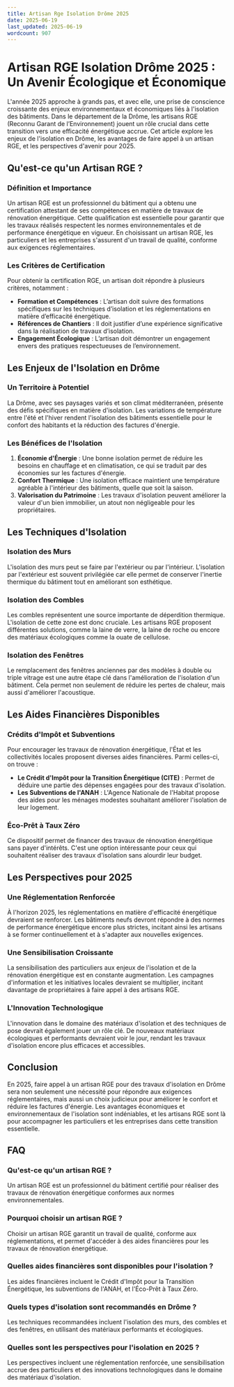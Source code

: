 ```yaml
---
title: Artisan Rge Isolation Drôme 2025
date: 2025-06-19
last_updated: 2025-06-19
wordcount: 907
---
```


# Artisan RGE Isolation Drôme 2025 : Un Avenir Écologique et Économique

L'année 2025 approche à grands pas, et avec elle, une prise de conscience croissante des enjeux environnementaux et économiques liés à l'isolation des bâtiments. Dans le département de la Drôme, les artisans RGE (Reconnu Garant de l’Environnement) jouent un rôle crucial dans cette transition vers une efficacité énergétique accrue. Cet article explore les enjeux de l'isolation en Drôme, les avantages de faire appel à un artisan RGE, et les perspectives d'avenir pour 2025.

## Qu'est-ce qu'un Artisan RGE ?

### Définition et Importance

Un artisan RGE est un professionnel du bâtiment qui a obtenu une certification attestant de ses compétences en matière de travaux de rénovation énergétique. Cette qualification est essentielle pour garantir que les travaux réalisés respectent les normes environnementales et de performance énergétique en vigueur. En choisissant un artisan RGE, les particuliers et les entreprises s'assurent d'un travail de qualité, conforme aux exigences réglementaires.

### Les Critères de Certification

Pour obtenir la certification RGE, un artisan doit répondre à plusieurs critères, notamment :

- **Formation et Compétences** : L’artisan doit suivre des formations spécifiques sur les techniques d’isolation et les réglementations en matière d’efficacité énergétique.
- **Références de Chantiers** : Il doit justifier d’une expérience significative dans la réalisation de travaux d’isolation.
- **Engagement Écologique** : L’artisan doit démontrer un engagement envers des pratiques respectueuses de l’environnement.

## Les Enjeux de l'Isolation en Drôme

### Un Territoire à Potentiel

La Drôme, avec ses paysages variés et son climat méditerranéen, présente des défis spécifiques en matière d'isolation. Les variations de température entre l'été et l'hiver rendent l'isolation des bâtiments essentielle pour le confort des habitants et la réduction des factures d'énergie.

### Les Bénéfices de l'Isolation

1. **Économie d'Énergie** : Une bonne isolation permet de réduire les besoins en chauffage et en climatisation, ce qui se traduit par des économies sur les factures d'énergie.
2. **Confort Thermique** : Une isolation efficace maintient une température agréable à l'intérieur des bâtiments, quelle que soit la saison.
3. **Valorisation du Patrimoine** : Les travaux d'isolation peuvent améliorer la valeur d'un bien immobilier, un atout non négligeable pour les propriétaires.

## Les Techniques d'Isolation

### Isolation des Murs

L'isolation des murs peut se faire par l'extérieur ou par l'intérieur. L'isolation par l'extérieur est souvent privilégiée car elle permet de conserver l'inertie thermique du bâtiment tout en améliorant son esthétique.

### Isolation des Combles

Les combles représentent une source importante de déperdition thermique. L'isolation de cette zone est donc cruciale. Les artisans RGE proposent différentes solutions, comme la laine de verre, la laine de roche ou encore des matériaux écologiques comme la ouate de cellulose.

### Isolation des Fenêtres

Le remplacement des fenêtres anciennes par des modèles à double ou triple vitrage est une autre étape clé dans l'amélioration de l'isolation d'un bâtiment. Cela permet non seulement de réduire les pertes de chaleur, mais aussi d'améliorer l'acoustique.

## Les Aides Financières Disponibles

### Crédits d'Impôt et Subventions

Pour encourager les travaux de rénovation énergétique, l'État et les collectivités locales proposent diverses aides financières. Parmi celles-ci, on trouve :

- **Le Crédit d'Impôt pour la Transition Énergétique (CITE)** : Permet de déduire une partie des dépenses engagées pour des travaux d'isolation.
- **Les Subventions de l'ANAH** : L'Agence Nationale de l'Habitat propose des aides pour les ménages modestes souhaitant améliorer l'isolation de leur logement.

### Éco-Prêt à Taux Zéro

Ce dispositif permet de financer des travaux de rénovation énergétique sans payer d'intérêts. C'est une option intéressante pour ceux qui souhaitent réaliser des travaux d'isolation sans alourdir leur budget.

## Les Perspectives pour 2025

### Une Réglementation Renforcée

À l'horizon 2025, les réglementations en matière d'efficacité énergétique devraient se renforcer. Les bâtiments neufs devront répondre à des normes de performance énergétique encore plus strictes, incitant ainsi les artisans à se former continuellement et à s'adapter aux nouvelles exigences.

### Une Sensibilisation Croissante

La sensibilisation des particuliers aux enjeux de l'isolation et de la rénovation énergétique est en constante augmentation. Les campagnes d'information et les initiatives locales devraient se multiplier, incitant davantage de propriétaires à faire appel à des artisans RGE.

### L'Innovation Technologique

L'innovation dans le domaine des matériaux d'isolation et des techniques de pose devrait également jouer un rôle clé. De nouveaux matériaux écologiques et performants devraient voir le jour, rendant les travaux d'isolation encore plus efficaces et accessibles.

## Conclusion

En 2025, faire appel à un artisan RGE pour des travaux d'isolation en Drôme sera non seulement une nécessité pour répondre aux exigences réglementaires, mais aussi un choix judicieux pour améliorer le confort et réduire les factures d'énergie. Les avantages économiques et environnementaux de l'isolation sont indéniables, et les artisans RGE sont là pour accompagner les particuliers et les entreprises dans cette transition essentielle.

## FAQ

### Qu'est-ce qu'un artisan RGE ?

Un artisan RGE est un professionnel du bâtiment certifié pour réaliser des travaux de rénovation énergétique conformes aux normes environnementales.

### Pourquoi choisir un artisan RGE ?

Choisir un artisan RGE garantit un travail de qualité, conforme aux réglementations, et permet d'accéder à des aides financières pour les travaux de rénovation énergétique.

### Quelles aides financières sont disponibles pour l'isolation ?

Les aides financières incluent le Crédit d'Impôt pour la Transition Énergétique, les subventions de l'ANAH, et l'Éco-Prêt à Taux Zéro.

### Quels types d'isolation sont recommandés en Drôme ?

Les techniques recommandées incluent l'isolation des murs, des combles et des fenêtres, en utilisant des matériaux performants et écologiques.

### Quelles sont les perspectives pour l'isolation en 2025 ?

Les perspectives incluent une réglementation renforcée, une sensibilisation accrue des particuliers et des innovations technologiques dans le domaine des matériaux d'isolation.